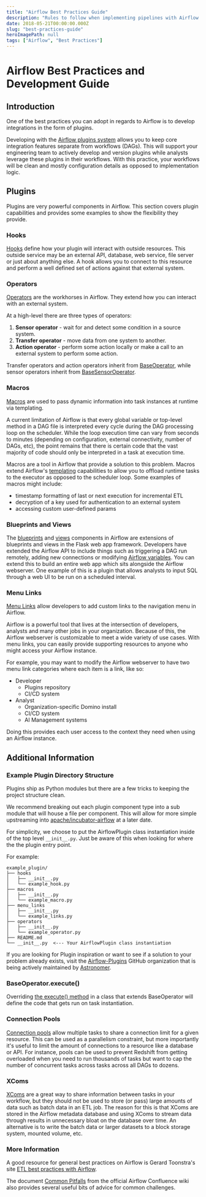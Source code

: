 ```yaml
---
title: "Airflow Best Practices Guide"
description: "Rules to follow when implementing pipelines with Airflow."
date: 2018-05-21T00:00:00.000Z
slug: "best-practices-guide"
heroImagePath: null
tags: ["Airflow", "Best Practices"]
---
```


# Airflow Best Practices and Development Guide

## Introduction

One of the best practices you can adopt in regards to Airflow is to develop integrations in the form of plugins.

Developing with the [Airflow plugins system][0] allows you to keep core integration features separate from workflows (DAGs). This will support your engineering team to actively develop and version plugins while analysts leverage these plugins in their workflows. With this practice, your workflows will be clean and mostly configuration details as opposed to implementation logic.

## Plugins

Plugins are very powerful components in Airflow. This section covers plugin capabilities and provides some examples to show the flexibility they provide.

### Hooks

[Hooks][3] define how your plugin will interact with outside resources. This outside service may be an external API, database, web service, file server or just about anything else. A hook allows you to connect to this resource and perform a well defined set of actions against that external system.

### Operators

[Operators][4] are the workhorses in Airflow. They extend how you can interact with an external system.

At a high-level there are three types of operators:

1. **Sensor operator** - wait for and detect some condition in a source system.
1. **Transfer operator** - move data from one system to another.
1. **Action operator** - perform some action locally or make a call to an external system to perform some action.

Transfer operators and action operators inherit from [BaseOperator][6], while sensor operators inherit from [BaseSensorOperator][5].

### Macros

[Macros][2] are used to pass dynamic information into task instances at runtime via templating.

A current limitation of Airflow is that every global variable or top-level method in a DAG file is interpreted every cycle during the DAG processing loop on the scheduler. While the loop execution time can vary from seconds to minutes (depending on configuration, external connectivity, number of DAGs, etc), the point remains that there is certain code that the vast majority of code should only be interpreted in a task at execution time.

Macros are a tool in Airflow that provide a solution to this problem. Macros extend Airflow's [templating][13] capabilities to allow you to offload runtime tasks to the executor as opposed to the scheduler loop. Some examples of macros might include:

- timestamp formatting of last or next execution for incremental ETL
- decryption of a key used for authentication to an external system
- accessing custom user-defined params

### Blueprints and Views

The [blueprints][7] and [views][8] components in Airflow are extensions of blueprints and views in the Flask web app framework. Developers have extended the Airflow API to include things such as triggering a DAG run remotely, adding new connections or modifying [Airflow variables][9]. You can extend this to build an entire web app which sits alongside the Airflow webserver. One example of this is a plugin that allows analysts to input SQL through a web UI to be run on a scheduled interval.

### Menu Links

[Menu Links][1] allow developers to add custom links to the navigation menu in Airflow.

Airflow is a powerful tool that lives at the intersection of developers, analysts and many other jobs in your organization. Because of this, the Airflow webserver is customizable to meet a wide variety of use cases. With menu links, you can easily provide supporting resources to anyone who might access your Airflow instance.

For example, you may want to modify the Airflow webserver to have two menu link categories where each item is a link, like so:

- Developer
  - Plugins repository
  - CI/CD system
- Analyst
  - Organization-specific Domino install
  - CI/CD system
  - AI Management systems

Doing this provides each user access to the context they need when using an Airflow instance.

## Additional Information

### Example Plugin Directory Structure

Plugins ship as Python modules but there are a few tricks to keeping the project structure clean.

We recommend breaking out each plugin component type into a sub module that will house a file per component. This will allow for more simple upstreaming into [apache/incubator-airflow][10] at a later date.

For simplicity, we choose to put the AirflowPlugin class instantiation inside of the top level `__init__.py`. Just be aware of this when looking for where the the plugin entry point.

For example:

```
example_plugin/
├── hooks
│   ├── __init__.py
│   └── example_hook.py
├── macros
│   ├── __init__.py
│   └── example_macro.py
├── menu_links
│   ├── __init__.py
│   └── example_links.py
├── operators
│   ├── __init__.py
│   └── example_operator.py
├── README.md
└── __init__.py  <--- Your AirflowPlugin class instantiation
```

If you are looking for Plugin inspiration or want to see if a solution to your problem already exists, visit the [Airflow-Plugins][11] GitHub organization that is being actively maintained by [Astronomer][12].

### BaseOperator.execute()

Overriding [the execute() method][14] in a class that extends BaseOperator will define the code that gets run on task instantiation.

### Connection Pools

[Connection pools][16] allow multiple tasks to share a connection limit for a given resource.  This can be used as a parallelism constraint, but more importantly it's useful to limit the amount of connections to a resource like a database or API.  For instance, pools can be used to prevent Redshift from getting overloaded when you need to run thousands of tasks but want to cap the number of concurrent tasks across tasks across all DAGs to dozens.

### XComs

[XComs][15] are a great way to share information between tasks in your workflow, but they should not be used to store (or pass) large amounts of data such as batch data in an ETL job. The reason for this is that XComs are stored in the Airflow metadata database and using XComs to stream data through results in unnecessary bloat on the database over time. An alternative is to write the batch data or larger datasets to a block storage system, mounted volume, etc.

### More Information

A good resource for general best practices on Airflow is Gerard Toonstra's site [ETL best practices with Airflow][17].

The document [Common Pitfalls][18] from the official Airflow Confluence wiki also provides several useful bits of advice for common challenges.

[0]: https://airflow.apache.org/plugins.html "Airflow Plugins System"
[1]: https://github.com/flask-admin/flask-admin/blob/06aebf078574cbbe70b2691fc8a41f234f321962/flask_admin/menu.py#L129 "MenuLinks"
[2]: https://airflow.apache.org/code.html#macros "Airflow Macros"
[3]: https://airflow.apache.org/code.html?highlight=operators#hooks "Airflow Hooks"
[4]: https://airflow.apache.org/code.html?highlight=operators "Airflow Operators"
[5]: https://pythonhosted.org/airflow/code.html#basesensoroperator "Base Sensor Operator"
[6]: https://pythonhosted.org/airflow/code.html#baseoperator "Base Operator"
[7]: http://flask.pocoo.org/docs/0.12/blueprints/ "Flask Blueprints"
[8]: http://flask.pocoo.org/docs/0.12/views/ "Flask Views"
[9]: https://pythonhosted.org/airflow/concepts.html#variables "Airflow Variables"
[10]: https://github.com/apache/incubator-airflow "Apache incubator-airflow"
[11]: https://github.com/airflow-plugins "Airflow Plugin Github Org"
[12]: https://github.com/astronomerio "Astronomer Github"
[13]: https://airflow.apache.org/tutorial.html#templating-with-jinja "Airflow Templating System"
[14]: https://github.com/apache/incubator-airflow/blob/e76cda0ff5c9dfdbec7a9d199884d359cdf6dbbb/airflow/models.py#L2463 "Execute Entry Point"
[15]: https://airflow.incubator.apache.org/concepts.html#xcoms "XComs"
[16]: https://airflow.apache.org/concepts.html#pools "Connection pools"
[17]: https://gtoonstra.github.io/etl-with-airflow/ "ETL best practices with Airflow"
[18]: https://cwiki.apache.org/confluence/display/AIRFLOW/Common+Pitfalls "Common Pitfalls"